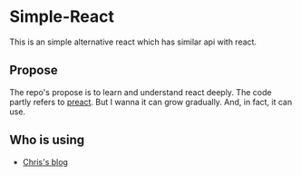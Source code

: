 # Simple-React
This is an simple alternative react which has similar api with react.

## Propose
The repo's propose is to learn and understand react deeply. The code partly refers to [preact](https://preactjs.com/). But I wanna it can grow gradually. And, in fact, it can use.

## Who is using
- [Chris's blog](https://xwchris.me)
